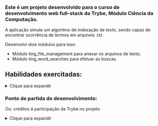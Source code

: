 ### Este é um projeto desenvolvido para o curso de desenvolvimento web full-stack da Trybe, Módulo Ciência da Computação.  
  
A aplicação simula um algoritmo de indexação de texto, sendo capaz de encontrar ocorrência de termos em arquivos .txt.  
  
Desenvolvi dois módulos para isso:
* Módulo ting_file_management para anexar os arquivos de texto;
* Módulo ting_word_searches para efetuar as buscas.
  
## Habilidades exercitadas:  
<details>  
  <summary>Clique para expandir</summary>  
  
* Criar e manipular stacks (pilhas);  
* criar e manipular nós e listas encadeadas;  
  
</details>  
  
### Ponto de partida do desenvolvimento:  
Ou: créditos à participação da Trybe no projeto  
<details>  
  <summary>Clique para expandir</summary>  
  
  A Trybe disponibilizou alguns arquivos com configurações iniciais. O "Initial Commit" deste repositório contém os arquivos e códigos de autoria da Trybe.  
    
</details>  
